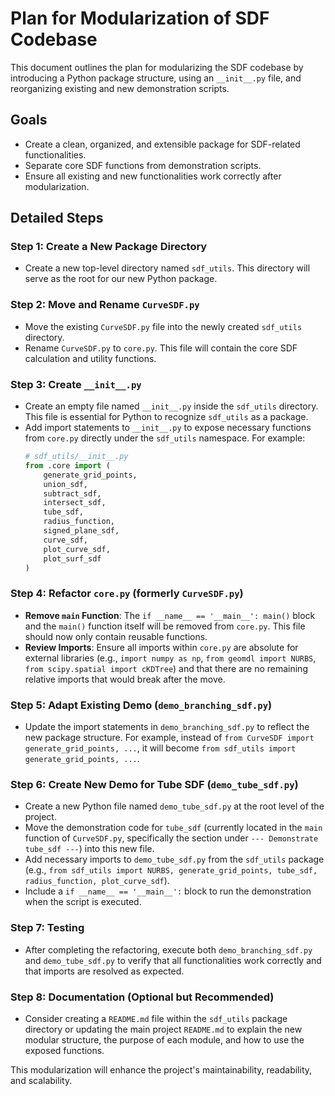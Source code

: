# Plan for Modularization of SDF Codebase

This document outlines the plan for modularizing the SDF codebase by introducing a Python package structure, using an `__init__.py` file, and reorganizing existing and new demonstration scripts.

## Goals

*   Create a clean, organized, and extensible package for SDF-related functionalities.
*   Separate core SDF functions from demonstration scripts.
*   Ensure all existing and new functionalities work correctly after modularization.

## Detailed Steps

### Step 1: Create a New Package Directory

*   Create a new top-level directory named `sdf_utils`. This directory will serve as the root for our new Python package.

### Step 2: Move and Rename `CurveSDF.py`

*   Move the existing `CurveSDF.py` file into the newly created `sdf_utils` directory.
*   Rename `CurveSDF.py` to `core.py`. This file will contain the core SDF calculation and utility functions.

### Step 3: Create `__init__.py`

*   Create an empty file named `__init__.py` inside the `sdf_utils` directory. This file is essential for Python to recognize `sdf_utils` as a package.
*   Add import statements to `__init__.py` to expose necessary functions from `core.py` directly under the `sdf_utils` namespace. For example:
    ```python
    # sdf_utils/__init__.py
    from .core import (
        generate_grid_points,
        union_sdf,
        subtract_sdf,
        intersect_sdf,
        tube_sdf,
        radius_function,
        signed_plane_sdf,
        curve_sdf,
        plot_curve_sdf,
        plot_surf_sdf
    )
    ```

### Step 4: Refactor `core.py` (formerly `CurveSDF.py`)

*   **Remove `main` Function**: The `if __name__ == '__main__': main()` block and the `main()` function itself will be removed from `core.py`. This file should now only contain reusable functions.
*   **Review Imports**: Ensure all imports within `core.py` are absolute for external libraries (e.g., `import numpy as np`, `from geomdl import NURBS`, `from scipy.spatial import cKDTree`) and that there are no remaining relative imports that would break after the move.

### Step 5: Adapt Existing Demo (`demo_branching_sdf.py`)

*   Update the import statements in `demo_branching_sdf.py` to reflect the new package structure. For example, instead of `from CurveSDF import generate_grid_points, ...`, it will become `from sdf_utils import generate_grid_points, ...`.

### Step 6: Create New Demo for Tube SDF (`demo_tube_sdf.py`)

*   Create a new Python file named `demo_tube_sdf.py` at the root level of the project.
*   Move the demonstration code for `tube_sdf` (currently located in the `main` function of `CurveSDF.py`, specifically the section under `--- Demonstrate tube_sdf ---`) into this new file.
*   Add necessary imports to `demo_tube_sdf.py` from the `sdf_utils` package (e.g., `from sdf_utils import NURBS, generate_grid_points, tube_sdf, radius_function, plot_curve_sdf`).
*   Include a `if __name__ == '__main__':` block to run the demonstration when the script is executed.

### Step 7: Testing

*   After completing the refactoring, execute both `demo_branching_sdf.py` and `demo_tube_sdf.py` to verify that all functionalities work correctly and that imports are resolved as expected.

### Step 8: Documentation (Optional but Recommended)

*   Consider creating a `README.md` file within the `sdf_utils` package directory or updating the main project `README.md` to explain the new modular structure, the purpose of each module, and how to use the exposed functions.

This modularization will enhance the project's maintainability, readability, and scalability.
